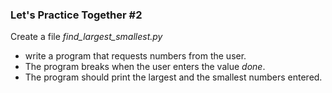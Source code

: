 ### Let's Practice Together \#2

Create a file *find_largest_smallest.py*
- write a program that requests numbers from the user.
- The program breaks when the user enters the value *done*.
- The program should print the largest and the smallest numbers entered.
